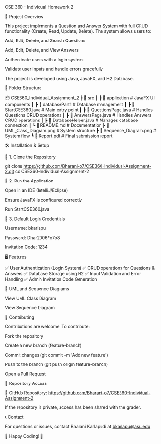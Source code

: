 CSE 360 - Individual Homework 2

📌 Project Overview

This project implements a Question and Answer System with full CRUD functionality (Create, Read, Update, Delete). The system allows users to:

Add, Edit, Delete, and Search Questions

Add, Edit, Delete, and View Answers

Authenticate users with a login system

Validate user inputs and handle errors gracefully

The project is developed using Java, JavaFX, and H2 Database.

📂 Folder Structure

📦 CSE360_Individual_Assignment_2
 ┣ 📂 src
 ┃ ┣ 📂 application  # JavaFX UI components
 ┃ ┣ 📂 databasePart1 # Database management
 ┃ ┣ 📜 StartCSE360.java  # Main entry point
 ┃ ┣ 📜 QuestionsPage.java  # Handles Questions CRUD operations
 ┃ ┣ 📜 AnswersPage.java  # Handles Answers CRUD operations
 ┃ ┣ 📜 DatabaseHelper.java  # Manages database connection
 ┃ ┗ 📜 README.md  # Documentation
 ┣ 📜 UML_Class_Diagram.png  # System structure
 ┣ 📜 Sequence_Diagram.png  # System flow
 ┗ 📜 Report.pdf  # Final submission report

🛠️ Installation & Setup

🔹 1. Clone the Repository

git clone https://github.com/Bharani-o7/CSE360-Individual-Assignment-2.git
cd CSE360-Individual-Assignment-2

🔹 2. Run the Application

Open in an IDE (IntelliJ/Eclipse)

Ensure JavaFX is configured correctly

Run StartCSE360.java

🔹 3. Default Login Credentials

Username: bkarlapu

Password: Dhar2006*o7o8

Invitation Code: 1234

🖥️ Features

✅ User Authentication (Login System)
✅ CRUD operations for Questions & Answers
✅ Database Storage using H2
✅ Input Validation and Error Handling
✅ Admin Invitation Code Generation

📜 UML and Sequence Diagrams

View UML Class Diagram

View Sequence Diagram

🤝 Contributing

Contributions are welcome! To contribute:

Fork the repository

Create a new branch (feature-branch)

Commit changes (git commit -m 'Add new feature')

Push to the branch (git push origin feature-branch)

Open a Pull Request

🔗 Repository Access

📌 GitHub Repository: https://github.com/Bharani-o7/CSE360-Individual-Assignment-2 

If the repository is private, access has been shared with the grader.

📞 Contact

For questions or issues, contact Bharani Karlapudi at bkarlapu@asu.edu

🚀 Happy Coding! 🎯

